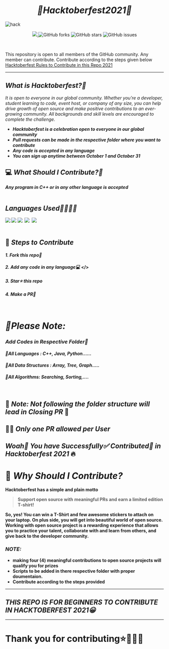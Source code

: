 _<h1 align="center"> 🔆Hacktoberfest2021🔆</h1>_

![hack](https://user-images.githubusercontent.com/42711978/135657354-05005b9f-d686-41a0-8d50-219d57a9be83.png)


<p align="center">
   <a href="https://hacktoberfest.digitalocean.com/">
            <img src="https://img.shields.io/badge/Hacktoberfest%202021-Win%20a%20T--Shirt%20OR%20Plant%20a%20Tree-critical"></img>
</a>
   <img alt="GitHub forks" src="https://img.shields.io/github/forks/anupam-kumar-krishnan/Competitive---Programming-DSA-450"></a>
   <img alt="GitHub stars" src="https://img.shields.io/github/stars/anupam-kumar-krishnan/Competitive---Programming-DSA-450"></a>
   <img alt="GitHub issues" src="https://img.shields.io/github/issues/anupam-kumar-krishnan/Competitive---Programming-DSA-450"></a>

</p>
<br>

This repository is open to all members of the GitHub community. Any member can contribute. Contribute according to the steps given below
[Hacktoberfest Rules to Contribute in this Repo 2021](https://github.com/anupam-kumar-krishnan/Competitive---Programming-DSA-450/issues/18)

***

## _What is Hacktoberfest?🚀_

_It is open to everyone in our global community. Whether you’re a developer, student learning to code, event host, or company of any size, you can help drive growth of open source and make positive contributions to an ever-growing community. All backgrounds and skill levels are encouraged to complete the challenge._
<b>
- _Hacktoberfest is a celebration open to everyone in our global community_
- _Pull requests can be made in the respective folder where you want to contribute_
- _Any code is accepted in any language_
- _You can sign up anytime between October 1 and October 31_
<b>

  
## 💻 _What Should I Contribute?🤔_
<strong>_Any program in C++ or in any other language is accepted_</strong>
<br><br>
## _Languages Used📕📗📘📙_
<img src="https://img.shields.io/badge/C-ff6600?style=for-the-badge&logo=c%2B%2B&logoColor=white">&nbsp;<img src="https://img.shields.io/badge/C%2B%2B-ff6600?style=for-the-badge&logo=c%2B%2B&logoColor=white">&nbsp;<img src="https://img.shields.io/badge/python-ff6600?style=for-the-badge&logo=python&logoColor=white"> &nbsp;<img src="https://img.shields.io/badge/Java-ff6600?style=for-the-badge&logo=c%2B%2B&logoColor=white"> &nbsp;<img src="https://img.shields.io/badge/Golang-ff6600?style=for-the-badge&logo=Go&logoColor=white">
<br><br>
## 🚀 _Steps to Contribute_

#### <b>_1. Fork this repo🍴_</b>
#### <b>_2. Add any code in any language💻_ </><b>
#### <b>_3. Star⭐ this repo_</b>
#### <b>_4. Make a PR🔁_</b>
<br>

# _📌Please Note:_
### _Add Codes in Respective Folder📁_
#### _📁All Languages : C++, Java, Python......_<br>
#### _📁All Data Structures : Array, Tree, Graph....._<br>
#### _📁All Algorithms: Searching, Sorting,...._<br>
<br>

## 🔴 _Note: Not following the folder structure will lead in Closing PR_ 🔴<br>
## 📌📌 _Only one PR allowed per User_
## _Woah🎊 You have Successfully✅ Contributed🎇 in Hacktoberfest 2021_ 🔥

# 👕 _Why Should I Contribute?_
Hacktoberfest has a simple and plain motto
> Support open source with meaningful PRs and earn a limited edition T-shirt!

So, yes! You can win a T-Shirt and few awesome stickers to attach on your laptop. On plus side, you will get into beautiful world of open source.<br>
Working with open source project is a rewarding experience that allows you to practice your talent, collaborate with and learn from others, and give back to the developer community. 

### _NOTE:_
* making four (4) meaningful contributions to open source projects will qualify you for prizes
* Scripts to be added in there respective folder with proper doumentaion.
* Contribute according to the steps provided
***
## _THIS REPO IS FOR BEGINNERS TO CONTRIBUTE IN HACKTOBERFEST 2021😀_
***
# Thank you for contributing⭐🚀✨🌠
   
